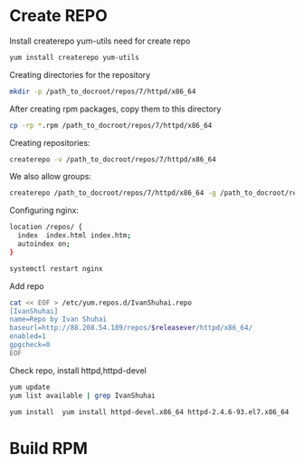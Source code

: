 # Create REPO

Install createrepo yum-utils need for create repo
```bash
yum install createrepo yum-utils
```


Creating directories for the repository

```bash
mkdir -p /path_to_docroot/repos/7/httpd/x86_64
```

After creating rpm packages, copy them to this directory

```bash
cp -rp *.rpm /path_to_docroot/repos/7/httpd/x86_64
```

Creating repositories:

```bash
createrepo -v /path_to_docroot/repos/7/httpd/x86_64
```

We also allow groups:

```bash
createrepo /path_to_docroot/repos/7/httpd/x86_64 -g /path_to_docroot/repos/7/httpd/x86_64/repodata/repomd.xml
```


Configuring nginx:

```bash
location /repos/ {
  index  index.html index.htm;
  autoindex on;
}

systemctl restart nginx
```

Add repo

```bash
cat << EOF > /etc/yum.repos.d/IvanShuhai.repo
[IvanShuhai]
name=Repo by Ivan Shuhai
baseurl=http://88.208.54.189/repos/$releasever/httpd/x86_64/
enabled=1
gpgcheck=0
EOF
```

Check repo, install httpd,httpd-devel

```bash
yum update
yum list available | grep IvanShuhai

yum install  yum install httpd-devel.x86_64 httpd-2.4.6-93.el7.x86_64
```


# Build RPM







